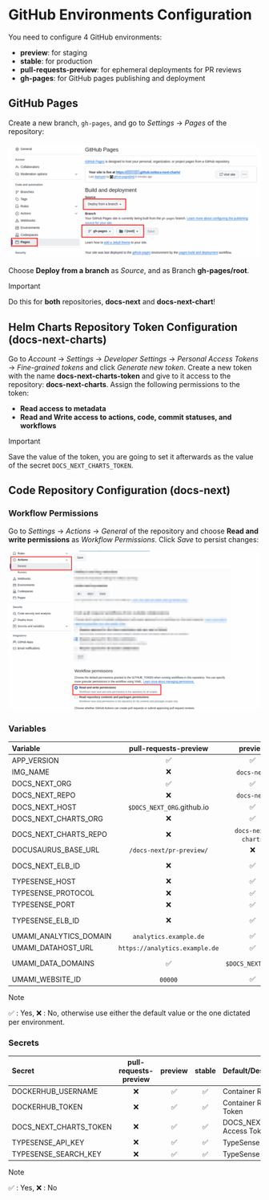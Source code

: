 # GitHub Environments Configuration

You need to configure 4 GitHub environments:

- **preview**: for staging
- **stable**: for production
- **pull-requests-preview**: for ephemeral deployments for PR reviews
- **gh-pages**: for GitHub pages publishing and deployment

## GitHub Pages

Create a new branch, `gh-pages`, and go to *Settings* -> *Pages* of the repository:  

![alt text](static/img/configure_gh_pages.png)

Choose **Deploy from a branch** as *Source*, and as Branch **gh-pages/root**.

> [!IMPORTANT]
> Do this for **both** repositories, **docs-next** and **docs-next-chart**!

## Helm Charts Repository Token Configuration (docs-next-charts)

Go to *Account* -> *Settings* -> *Developer Settings* -> *Personal Access Tokens* -> *Fine-grained tokens* and click *Generate new token*. Create a new token with the name **docs-next-charts-token** and give to it access to the repository: **docs-next-charts**. Assign the following permissions to the token:

- **Read access to metadata**
- **Read and Write access to actions, code, commit statuses, and workflows**

> [!IMPORTANT]
>Save the value of the token, you are going to set it afterwards as the value of the secret `DOCS_NEXT_CHARTS_TOKEN`.

## Code Repository Configuration (docs-next)

### Workflow Permissions

Go to *Settings* -> *Actions* -> *General* of the repository and choose **Read and write permissions** as *Workflow Permissions*. Click *Save* to persist changes:

![alt text](static/img/workflow_permissions.png)

### Variables

| Variable               |     pull-requests-preview      |      preview       |       stable       | Default/Description        |
| :--------------------- | :----------------------------: | :----------------: | :----------------: | :------------------------- |
| APP_VERSION            |               ✅               |         ✅         |         ✅         | `0.1`                      |
| IMG_NAME               |               ❌               |    `docs-next`     |    `docs-next`     | Docker Image Name          |
| DOCS_NEXT_ORG          |               ✅               |         ✅         |         ✅         | GitHub Org Name            |
| DOCS_NEXT_REPO         |               ❌               |    `docs-next`     |    `docs-next`     | GitHub Repo Name           |
| DOCS_NEXT_HOST         |   `$DOCS_NEXT_ORG`.github.io   |         ✅         |         ✅         | Domain name                |
| DOCS_NEXT_CHARTS_ORG   |               ❌               |         ✅         |         ✅         | GitHub Org Name            |
| DOCS_NEXT_CHARTS_REPO  |               ❌               | `docs-next-charts` | `docs-next-charts` | GitHub Repo Name           |
| DOCUSAURUS_BASE_URL    |    `/docs-next/pr-preview/`    |         ❌         |         ❌         | Docusaurus `baseUrl`       |
| DOCS_NEXT_ELB_ID       |               ❌               |         ✅         |         ✅         | Elastic Load Balancer ID   |
| TYPESENSE_HOST         |               ❌               |         ✅         |         ✅         | Domain name                |
| TYPESENSE_PROTOCOL     |               ❌               |         ✅         |         ✅         | `https`                    |
| TYPESENSE_PORT         |               ❌               |         ✅         |         ✅         | `443`                      |
| TYPESENSE_ELB_ID       |               ❌               |         ✅         |         ✅         | Elastic Load Balancer ID   |
| UMAMI_ANALYTICS_DOMAIN |     `analytics.example.de`     |         ✅         |         ✅         | Domain name                |
| UMAMI_DATAHOST_URL     | `https://analytics.example.de` |         ✅         |         ✅         | Umami URL                  |
| UMAMI_DATA_DOMAINS     |               ✅               | `$DOCS_NEXT_HOST`  | `$DOCS_NEXT_HOST`  | Umami Allowed CORS Domains |
| UMAMI_WEBSITE_ID       |            `00000`             |         ✅         |         ✅         | Umami WebSite ID           |

> [!NOTE]
> ✅ : Yes,
> ❌ : No,
> otherwise use either the default value or the one dictated per environment.

### Secrets

| Secret                 | pull-requests-preview | preview | stable | Default/Description                |
| :--------------------- | :-------------------: | :-----: | :----: | :--------------------------------- |
| DOCKERHUB_USERNAME     |          ❌           |   ✅    |   ✅   | Container Registry User            |
| DOCKERHUB_TOKEN        |          ❌           |   ✅    |   ✅   | Container Registry Access Token    |
| DOCS_NEXT_CHARTS_TOKEN |          ❌           |   ✅    |   ✅   | DOCS_NEXT_CHARTS_REPO Access Token |
| TYPESENSE_API_KEY      |          ❌           |   ✅    |   ✅   | TypeSense Admin API Key            |
| TYPESENSE_SEARCH_KEY   |          ❌           |   ✅    |   ✅   | TypeSense Search API Key           |

> [!NOTE]
> ✅ : Yes,
> ❌ : No

